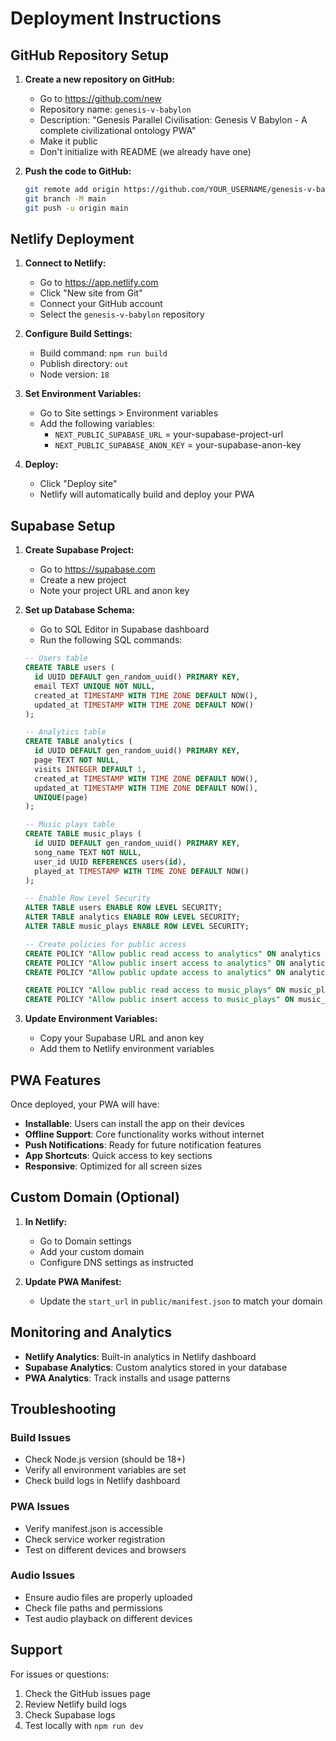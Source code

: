# Deployment Instructions

## GitHub Repository Setup

1. **Create a new repository on GitHub:**
   - Go to https://github.com/new
   - Repository name: `genesis-v-babylon`
   - Description: "Genesis Parallel Civilisation: Genesis V Babylon - A complete civilizational ontology PWA"
   - Make it public
   - Don't initialize with README (we already have one)

2. **Push the code to GitHub:**
   ```bash
   git remote add origin https://github.com/YOUR_USERNAME/genesis-v-babylon.git
   git branch -M main
   git push -u origin main
   ```

## Netlify Deployment

1. **Connect to Netlify:**
   - Go to https://app.netlify.com
   - Click "New site from Git"
   - Connect your GitHub account
   - Select the `genesis-v-babylon` repository

2. **Configure Build Settings:**
   - Build command: `npm run build`
   - Publish directory: `out`
   - Node version: `18`

3. **Set Environment Variables:**
   - Go to Site settings > Environment variables
   - Add the following variables:
     - `NEXT_PUBLIC_SUPABASE_URL` = your-supabase-project-url
     - `NEXT_PUBLIC_SUPABASE_ANON_KEY` = your-supabase-anon-key

4. **Deploy:**
   - Click "Deploy site"
   - Netlify will automatically build and deploy your PWA

## Supabase Setup

1. **Create Supabase Project:**
   - Go to https://supabase.com
   - Create a new project
   - Note your project URL and anon key

2. **Set up Database Schema:**
   - Go to SQL Editor in Supabase dashboard
   - Run the following SQL commands:

   ```sql
   -- Users table
   CREATE TABLE users (
     id UUID DEFAULT gen_random_uuid() PRIMARY KEY,
     email TEXT UNIQUE NOT NULL,
     created_at TIMESTAMP WITH TIME ZONE DEFAULT NOW(),
     updated_at TIMESTAMP WITH TIME ZONE DEFAULT NOW()
   );

   -- Analytics table
   CREATE TABLE analytics (
     id UUID DEFAULT gen_random_uuid() PRIMARY KEY,
     page TEXT NOT NULL,
     visits INTEGER DEFAULT 1,
     created_at TIMESTAMP WITH TIME ZONE DEFAULT NOW(),
     updated_at TIMESTAMP WITH TIME ZONE DEFAULT NOW(),
     UNIQUE(page)
   );

   -- Music plays table
   CREATE TABLE music_plays (
     id UUID DEFAULT gen_random_uuid() PRIMARY KEY,
     song_name TEXT NOT NULL,
     user_id UUID REFERENCES users(id),
     played_at TIMESTAMP WITH TIME ZONE DEFAULT NOW()
   );

   -- Enable Row Level Security
   ALTER TABLE users ENABLE ROW LEVEL SECURITY;
   ALTER TABLE analytics ENABLE ROW LEVEL SECURITY;
   ALTER TABLE music_plays ENABLE ROW LEVEL SECURITY;

   -- Create policies for public access
   CREATE POLICY "Allow public read access to analytics" ON analytics FOR SELECT USING (true);
   CREATE POLICY "Allow public insert access to analytics" ON analytics FOR INSERT WITH CHECK (true);
   CREATE POLICY "Allow public update access to analytics" ON analytics FOR UPDATE USING (true);

   CREATE POLICY "Allow public read access to music_plays" ON music_plays FOR SELECT USING (true);
   CREATE POLICY "Allow public insert access to music_plays" ON music_plays FOR INSERT WITH CHECK (true);
   ```

3. **Update Environment Variables:**
   - Copy your Supabase URL and anon key
   - Add them to Netlify environment variables

## PWA Features

Once deployed, your PWA will have:

- **Installable**: Users can install the app on their devices
- **Offline Support**: Core functionality works without internet
- **Push Notifications**: Ready for future notification features
- **App Shortcuts**: Quick access to key sections
- **Responsive**: Optimized for all screen sizes

## Custom Domain (Optional)

1. **In Netlify:**
   - Go to Domain settings
   - Add your custom domain
   - Configure DNS settings as instructed

2. **Update PWA Manifest:**
   - Update the `start_url` in `public/manifest.json` to match your domain

## Monitoring and Analytics

- **Netlify Analytics**: Built-in analytics in Netlify dashboard
- **Supabase Analytics**: Custom analytics stored in your database
- **PWA Analytics**: Track installs and usage patterns

## Troubleshooting

### Build Issues
- Check Node.js version (should be 18+)
- Verify all environment variables are set
- Check build logs in Netlify dashboard

### PWA Issues
- Verify manifest.json is accessible
- Check service worker registration
- Test on different devices and browsers

### Audio Issues
- Ensure audio files are properly uploaded
- Check file paths and permissions
- Test audio playback on different devices

## Support

For issues or questions:
1. Check the GitHub issues page
2. Review Netlify build logs
3. Check Supabase logs
4. Test locally with `npm run dev`


